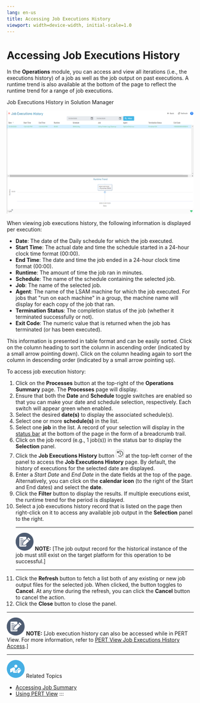 ```yaml
---
lang: en-us
title: Accessing Job Executions History
viewport: width=device-width, initial-scale=1.0
---
```


# Accessing Job Executions History

In the **Operations** module, you can access and view all iterations
(i.e., the executions history) of a job as well as the job output on
past executions. A runtime trend is also available at the bottom of the
page to reflect the runtime trend for a range of job executions.

Job Executions History in Solution Manager

![Job Executions History in Solution Manager](../../../Resources/Images/SM/Job-Executions-History.png "Job Executions History in Solution Manager")

When viewing job executions history, the following information is
displayed per execution:

- **Date**: The date of the Daily schedule for which the job executed.
- **Start Time**: The actual date and time the schedule started in a
    24-hour clock time format (00:00).
- **End Time**: The date and time the job ended in a 24-hour clock
    time format (00:00).
- **Runtime**: The amount of time the job ran in minutes.
- **Schedule**: The name of the schedule containing the selected job.
- **Job**: The name of the selected job.
- **Agent**: The name of the LSAM machine for which the job executed.
    For jobs that \"run on each machine\" in a group, the machine name
    will display for each copy of the job that ran.
- **Termination Status**: The completion status of the job (whether it
    terminated successfully or not).
- **Exit Code**: The numeric value that is returned when the job has
    terminated (or has been executed).

This information is presented in table format and can be easily sorted.
Click on the column heading to sort the column in ascending order
(indicated by a small arrow pointing down). Click on the column heading
again to sort the column in descending order (indicated by a small arrow
pointing up).

To access job execution history:

1. Click on the **Processes** button at the top-right of the
    **Operations Summary** page. The **Processes** page will display.
2. Ensure that both the **Date** and **Schedule** toggle switches are
    enabled so that you can make your date and schedule selection,
    respectively. Each switch will appear green when enabled.
3. Select the desired **date(s)** to display the associated
    schedule(s).
4. Select one or more **schedule(s)** in the list.
5. Select one **job** in the list. A record of your selection will
    display in the [status bar](SM-UI-Layout.md#Status) at the
    bottom of the page in the form of a breadcrumb trail.
6. Click on the job record (e.g., 1 job(s)) in the status bar to
    display the **Selection** panel.
7. Click the **Job Executions History** button ![Job Executions History     Button](../../../Resources/Images/SM/Job-Executions-History-Button.png "Job Executions History Button")
    at the top-left corner of the panel to access the **Job Executions
    History** page. By default, the history of executions for the
    selected date are displayed.
8. Enter a *Start Date* and *End Date* in the date fields at the top of
    the page. Alternatively, you can click on the **calendar icon** (to
    the right of the Start and End dates) and select the **date**.
9. Click the **Filter** button to display the results. If multiple
    executions exist, the runtime trend for the period is displayed.
10. Select a job executions history record that is listed on the page
    then right-click on it to access any available job output in the
    **Selection** panel to the right.
      -------------------------------------------------------------------------------------------------------------------------------- -------------------------------------------------------------------------------------------------------------------------------------------------------------------
      ![White pencil/paper icon on gray circular background](../../../Resources/Images/note-icon(48x48).png "Note icon")   **NOTE:** [The job output record for the historical instance of the job must still exist on the target platform for this operation to be successful.]
      -------------------------------------------------------------------------------------------------------------------------------- -------------------------------------------------------------------------------------------------------------------------------------------------------------------
11. Click the **Refresh** button to fetch a list both of any existing or
    new job output files for the selected job. When clicked, the button
    toggles to **Cancel**. At any time during the refresh, you can click
    the **Cancel** button to cancel the action.
12. Click the **Close** button to close the panel.

  -------------------------------------------------------------------------------------------------------------------------------- -----------------------------------------------------------------------------------------------------------------------------------------------------------------------------------------------------------------
  ![White pencil/paper icon on gray circular background](../../../Resources/Images/note-icon(48x48).png "Note icon")   **NOTE:** [Job execution history can also be accessed while in PERT View. For more information, refer to [PERT View Job Executions History Access](Using-PERT-View.md#PERT11).]
  -------------------------------------------------------------------------------------------------------------------------------- -----------------------------------------------------------------------------------------------------------------------------------------------------------------------------------------------------------------

![White \"person reading\" icon on blue circular background](../../../Resources/Images/moreinfo-icon(48x48).png "More Info icon")
Related Topics

- [Accessing Job Summary](Accessing-Job-Summary.md)
- [Using PERT View](Using-PERT-View.md)
:::
